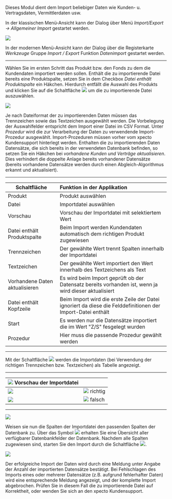Dieses Modul dient dem Import beliebiger Daten wie Kunden- u. Vertragsdaten, Vermittlerdaten usw.

In der klassischen Menü-Ansicht kann der Dialog über Menü *Import/Export → Allgemeiner Import* gestartet werden.

![](http://xpecto.github.io/docs/xpecto/Import_Export/allgemeiner_Import/Datenimport_Menue.png)

In der modernen Menü-Ansicht kann der Dialog über die Registerkarte *Werkzeuge* Gruppe *Import / Export* Funktion *Datenimport* gestartet werden.


----------


Wählen Sie im ersten Schritt das Produkt bzw. den Fonds zu dem die Kundendaten importiert werden sollen. Enthält die zu importierende Datei bereits eine Produktspalte, setzen Sie in dem Checkbox  *Datei enthält Produktspalte* ein Häkchen. Hierdurch entfällt die Auswahl des Produkts und klicken Sie auf die Schaltfläche ![](http://xpecto.github.io/docs/xpecto/Import_Export/allgemeiner_Import/Button_Dateiauswahl.png) um die zu importierende Datei auszuwählen.

![](http://xpecto.github.io/docs/xpecto/Import_Export/allgemeiner_Import/Daten_importieren_Main.png)

Je nach Dateiformat der zu importierenden Daten müssen das Trennzeichen sowie das Textzeichen ausgewählt werden. Die Vorbelegung der Auswahlfelder entspricht dem Import einer Datei im CSV Format. 
Unter *Prozedur* wird die zur Verarbeitung der Daten zu verwendende Import-Prozedur ausgewählt. Import-Prozeduren müssen vorher vom xpecto Kundensupport hinterlegt werden. 
Enthalten die zu importierenden Daten Datensätze, die sich bereits in der verwendeten Datenbank befinden, so setzen Sie ein Häkchen bei	*vorhandene Kunden und Verträge aktualisieren*. Dies verhindert die doppelte Anlage bereits vorhandener Datensätze (bereits vorhandene Datensätze werden durch einen Abgleich-Algorithmus erkannt und aktualisiert). 

----------


|  Schaltfläche         |    Funktion in der Applikation    |  
| ------------- |:-------------| 
| Produkt     |  Produkt auswählen |
| Datei     |Importdatei auswählen | 
| Vorschau    | Vorschau der Importdatei mit selektiertem Wert | 
| Datei enthält Produktspalte     | Beim Import werden Kundendaten automatisch dem richtigen Produkt zugewiesen | 
| Trennzeichen    | Der gewählte Wert trennt Spalten innerhalb der Importdatei | 
| Textzeichen     |Der gewählte Wert importiert den Wert innerhalb des Textzeichens als Text| 
| Vorhandene Daten aktualisieren | Es wird beim Import geprüft ob der Datensatz bereits vorhanden ist, wenn ja wird dieser aktualisiert | 
| Datei enthält Kopfzeile  | Beim Import wird die erste Zeile der Datei ignoriert da diese die Felddefinitionen der Import-Datei enthält | 
| Start    | Es werden nur die Datensätze importiert die im Wert "Z/S" fesgelegt wurden| 
| Prozedur    | Hier muss die passende Prozedur gewählt werden | 


----------

Mit der Schaltfläche ![](http://xpecto.github.io/docs/xpecto/Import_Export/allgemeiner_Import/Vorschau.png) werden die Importdaten (bei Verwendung der richtigen Trennzeichen bzw. Textzeichen) als Tabelle angezeigt. 

----------


| ![](http://xpecto.github.io/docs/xpecto/Grafiken/gr_gluehbirne.jpg) Vorschau der Importdatei       |       |  
| ------------- |:-------------| 
| ![](http://xpecto.github.io/docs/xpecto/Import_Export/allgemeiner_Import/Prefiew_right.png)     |  ![](http://xpecto.github.io/docs/xpecto/Import_Export/allgemeiner_Import/Richtig.png) richtig|
| ![](http://xpecto.github.io/docs/xpecto/Import_Export/allgemeiner_Import/Prefiew_wrong.png)  |![](http://xpecto.github.io/docs/xpecto/Import_Export/allgemeiner_Import/Falsch.png) falsch | 


----------

![](http://xpecto.github.io/docs/xpecto/Import_Export/allgemeiner_Import/Auswahl_DB_Felder.png)


Weisen sie nun die Spalten der Importdatei den passenden Spalten der Datenbank zu. Über das Symbol ![](http://xpecto.github.io/docs/xpecto/Import_Export/Kunden_und_Vertragsdaten_importieren/Lupe.png) erhalten Sie eine Übersicht aller verfügbarer Datenbankfelder der Datenbank. Nachdem alle Spalten zugewiesen sind, starten Sie den Import durch die Schaltfläche ![](http://xpecto.github.io/docs/img/img_1441889884609.png).



![](http://xpecto.github.io/docs/xpecto/Import_Export/allgemeiner_Import/Import_response.png)

Der erfolgreiche Import der Daten wird durch eine Meldung unter Angabe der Anzahl der importierten Datensätze bestätigt. Bei Fehlschlagen des Imports eines oder mehrerer Datensätze (z.B. aufgrund fehlerhafter Daten) wird eine entsprechende Meldung angezeigt, und der komplette Import abgebrochen. Prüfen Sie in diesem Fall die zu importierende Datei auf Korrektheit, oder wenden Sie sich an den xpecto Kundensupport.